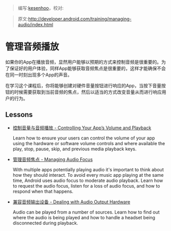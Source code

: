 > 编写:[kesenhoo](https://github.com/kesenhoo)，校对:

> 原文:<http://developer.android.com/training/managing-audio/index.html>

# 管理音频播放

如果你的App在播放音频，显然用户能够以预期的方式来控制音频是很重要的。为了保证好的用户体验，同样App能够获取音频焦点是很重要的，这样才能确保不会在同一时刻出现多个App的声音。

在学习这个课程后，你将能够创建对硬件音量按钮进行响应的App，当按下音量按钮的时候需要获取到当前音频的焦点，然后以适当的方式改变音量从而进行响应用户的行为。

## Lessons

* [控制音量与音频播放 - Controlling Your App’s Volume and Playback](volume-playback.html)

  Learn how to ensure your users can control the volume of your app using the hardware or software volume controls and where available the play, stop, pause, skip, and previous media playback keys.


* [管理音频焦点 - Managing Audio Focus](audio-focus.html)

  With multiple apps potentially playing audio it's important to think about how they should interact. To avoid every music app playing at the same time, Android uses audio focus to moderate audio playback. Learn how to request the audio focus, listen for a loss of audio focus, and how to respond when that happens.


* [兼容音频输出设备 - Dealing with Audio Output Hardware](audio-output.html)

  Audio can be played from a number of sources. Learn how to find out where the audio is being played and how to handle a headset being disconnected during playback.
